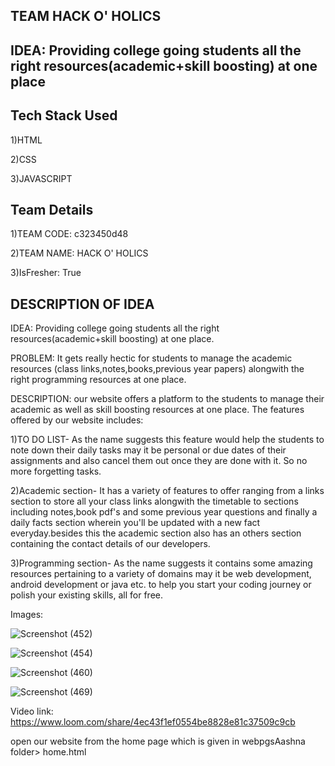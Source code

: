 
## TEAM HACK O' HOLICS
## IDEA: Providing college going students all the right resources(academic+skill boosting) at one place
##  Tech Stack Used
1)HTML

2)CSS

3)JAVASCRIPT
##  Team Details

1)TEAM CODE: c323450d48

2)TEAM NAME: HACK O' HOLICS

3)IsFresher: True
## DESCRIPTION OF IDEA

IDEA: Providing college going students all the right resources(academic+skill boosting) at one place.

PROBLEM: It gets really hectic for students to manage the academic resources (class links,notes,books,previous year papers) alongwith the right programming resources at one place.

DESCRIPTION: our website offers a platform to the students to manage their academic as well as skill boosting resources at one place.
The features offered by our website includes:

1)TO DO LIST- As the name suggests this feature would help the students to note down their daily tasks may it be personal or due dates of their assignments and also cancel them out once they are done with it. So no more forgetting tasks.

2)Academic section- It has a variety of features to offer ranging from a links section to store all your class links alongwith the timetable to sections including notes,book pdf's and some previous year questions and finally a daily facts section wherein you'll be updated with a new fact everyday.besides this the academic section also has an others section containing the contact details of our developers.

3)Programming section- As the name suggests it contains some amazing resources pertaining to a variety of domains may it be web development, android development or java etc. to help you start your coding journey or polish your existing skills, all for free.

Images:

![Screenshot (452)](https://user-images.githubusercontent.com/94704551/155894055-dc6a0242-35ee-40c8-ae2c-90cb24ac8be5.png)

![Screenshot (454)](https://user-images.githubusercontent.com/94704551/155894097-598a9bad-4d2a-455b-8173-10dd2fe41d12.png)

![Screenshot (460)](https://user-images.githubusercontent.com/94704551/155894227-45c0caca-fc5d-4dc7-8df5-9ac920fa9289.png)

![Screenshot (469)](https://user-images.githubusercontent.com/94704551/155894530-e336582f-42f2-4794-86c6-d548ba53fd9b.png)

Video link:
https://www.loom.com/share/4ec43f1ef0554be8828e81c37509c9cb

open our website from the home page which is given in webpgsAashna folder> home.html
